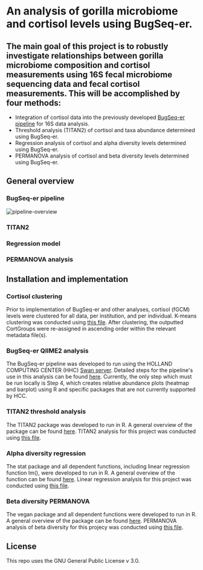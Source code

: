 # An analysis of gorilla microbiome and cortisol levels using BugSeq-er.
## The main goal of this project is to robustly investigate relationships between gorilla microbiome composition and cortisol measurements using 16S fecal microbiome sequencing data and fecal cortisol measurements. This will be accomplished by four methods: 
- Integration of cortisol data into the previously developed [BugSeq-er pipeline](https://github.com/clayton-lab/BugSeq-er) for 16S data analysis.
- Threshold analysis (TITAN2) of cortisol and taxa abundance determined using BugSeq-er.
- Regression analysis of cortisol and alpha diversity levels determined using BugSeq-er.
- PERMANOVA analysis of cortisol and beta diversity levels determined using BugSeq-er.

## General overview
### BugSeq-er pipeline
![pipeline-overview](https://github.com/zalsafwani/thesis/blob/621d1302af242417919a21142b0ac8aa846ecc04/Microbiome%20Analysis%20Pipeline.png)
### TITAN2
### Regression model
### PERMANOVA analysis

## Installation and implementation
### Cortisol clustering
Prior to implementation of BugSeq-er and other analyses, cortisol (fGCM) levels were clustered for all data, per institution, and per individual. K-means clustering was conducted using [this file](https://github.com/maiabennett/gorilla_cortisol/blob/main/clustering/cortisol_kmeans.R). After clustering, the outputted CortGroups were re-assigned in ascending order within the relevant metadata file(s). 
### BugSeq-er QIIME2 analysis
The BugSeq-er pipeline was developed to run using the HOLLAND COMPUTING CENTER (HHC) [Swan server](https://swan-ood.unl.edu/pun/sys/dashboard). Detailed steps for the pipeline's use in this analysis can be found [here](https://github.com/maiabennett/gorilla_cortisol/blob/main/steps.md). Currently, the only step which must be run locally is Step 4, which creates relative abundance plots (heatmap and barplot) using R and specific packages that are not currently supported by HCC.
### TITAN2 threshold analysis
The TITAN2 package was developed to run in R. A general overview of the package can be found [here](https://rdrr.io/cran/TITAN2/f/vignettes/titan2-intro.Rmd). TITAN2 analysis for this project was conducted using [this file](https://github.com/maiabennett/gorilla_cortisol/blob/main/TITAN2/cortisol_titan.R).
### Alpha diversity regression
The stat package and all dependent functions, including linear regression function lm(), were developed to run in R. A general overview of the function can be found [here](https://www.rdocumentation.org/packages/stats/versions/3.6.2/topics/lm). Linear regression analysis for this project was conducted using [this file](https://github.com/maiabennett/gorilla_cortisol/blob/main/alpha-regression/cortisol_lm.R).
### Beta diversity PERMANOVA
The vegan package and all dependent functions were developed to run in R. A general overview of the package can be found [here](https://cran.r-project.org/web/packages/vegan/vegan.pdf). PERMANOVA analysis of beta diversity for this projecy was conducted using [this file](https://github.com/maiabennett/gorilla_cortisol/blob/main/PERMANOVA/cortisol_permanova.R).

## License
This repo uses the GNU General Public License v 3.0.

